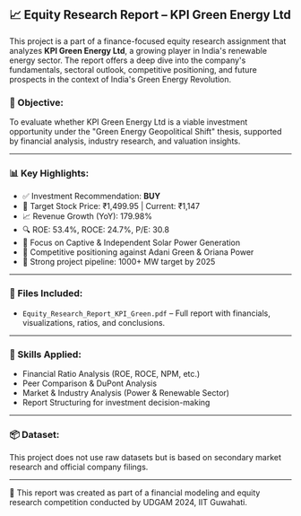 ## 📈 Equity Research Report – KPI Green Energy Ltd

This project is a part of a finance-focused equity research assignment that analyzes **KPI Green Energy Ltd**, a growing player in India's renewable energy sector. The report offers a deep dive into the company's fundamentals, sectoral outlook, competitive positioning, and future prospects in the context of India's Green Energy Revolution.

### 🔹 Objective:
To evaluate whether KPI Green Energy Ltd is a viable investment opportunity under the "Green Energy Geopolitical Shift" thesis, supported by financial analysis, industry research, and valuation insights.

---

### 📊 Key Highlights:
- ✅ Investment Recommendation: **BUY**
- 📍 Target Stock Price: ₹1,499.95 | Current: ₹1,147
- 📈 Revenue Growth (YoY): 179.98%
- 🔍 ROE: 53.4%, ROCE: 24.7%, P/E: 30.8
- 🔋 Focus on Captive & Independent Solar Power Generation
- 🧾 Competitive positioning against Adani Green & Oriana Power
- 📌 Strong project pipeline: 1000+ MW target by 2025

---

### 📁 Files Included:
- `Equity_Research_Report_KPI_Green.pdf` – Full report with financials, visualizations, ratios, and conclusions.

---

### 🧠 Skills Applied:
- Financial Ratio Analysis (ROE, ROCE, NPM, etc.)
- Peer Comparison & DuPont Analysis
- Market & Industry Analysis (Power & Renewable Sector)
- Report Structuring for investment decision-making

---

### 📦 Dataset:
This project does not use raw datasets but is based on secondary market research and official company filings.

---

📌 This report was created as part of a financial modeling and equity research competition conducted by UDGAM 2024, IIT Guwahati.
